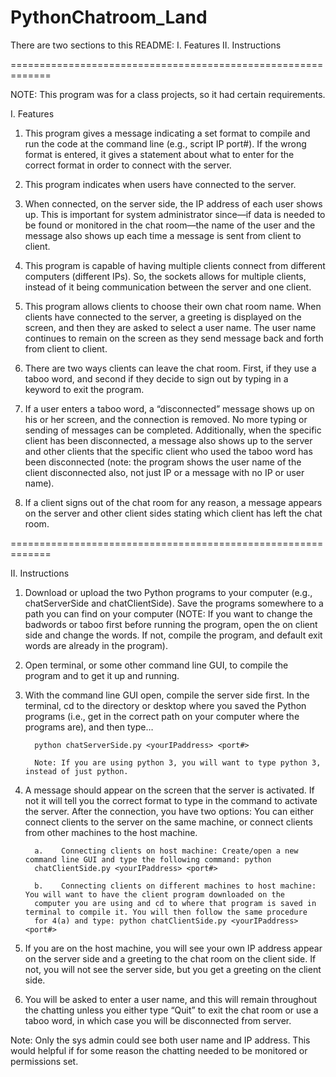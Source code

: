 # PythonChatroom_Land

There are two sections to this README: 
I. Features
II. Instructions

=============================================================

NOTE: This program was for a class projects, so it had certain requirements.

I. Features

1.	This program gives a message indicating a set format to compile and run the code at the command line (e.g., script IP port#). If the wrong format is entered, it gives a statement about what to enter for the correct format in order to connect with the server.  

2.	This program indicates when users have connected to the server.  

3.	When connected, on the server side, the IP address of each user shows up. This is important for system administrator since—if data is needed to be found or monitored in the chat room—the name of the user and the message also shows up each time a message is sent from client to client.

4.	This program is capable of having multiple clients connect from different computers (different IPs). So, the sockets allows for multiple clients, instead of it being communication between the server and one client.

5.	This program allows clients to choose their own chat room name. When clients have connected to the server, a greeting is displayed on the screen, and then they are asked to select a user name. The user name continues to remain on the screen as they send message back and forth from client to client. 

6.	There are two ways clients can leave the chat room. First, if they use a taboo word, and second if they decide to sign out by typing in a keyword to exit the program.

7.	If a user enters a taboo word, a “disconnected” message shows up on his or her screen, and the connection is removed. No more typing or sending of messages can be completed. Additionally, when the specific client has been disconnected, a message also shows up to the server and other clients that the specific client who used the taboo word has been disconnected (note: the program shows the user name of the client disconnected also, not just IP or a message with no IP or user name). 

8.	If a client signs out of the chat room for any reason, a message appears on the server and other client sides stating which client has left the chat room. 

=============================================================


II. Instructions

1.	Download or upload the two Python programs to your computer (e.g., chatServerSide and chatClientSide). Save the programs somewhere to a path you can find on your computer (NOTE: If you want to change the badwords or taboo first before running the program, open the on client side and change the words. If not, compile the program, and default exit words are already in the program).  

2.	Open terminal, or some other command line GUI, to compile the program and to get it up and running. 

3.	With the command line GUI open, compile the server side first. In the terminal, cd to the directory or desktop where you saved the Python programs (i.e., get in the correct path on your computer where the programs are), and then type… 

          python chatServerSide.py <yourIPaddress> <port#>   

          Note: If you are using python 3, you will want to type python 3, instead of just python. 

4.	A message should appear on the screen that the server is activated. If not it will tell you the correct format to type in the command to activate the server. After the connection, you have two options: You can either connect clients to the server on the same machine, or connect clients from other machines to the host machine. 
	
          a.	Connecting clients on host machine: Create/open a new command line GUI and type the following command: python     
          chatClientSide.py <yourIPaddress> <port#>
   
          b.	Connecting clients on different machines to host machine: You will want to have the client program downloaded on the 
          computer you are using and cd to where that program is saved in terminal to compile it. You will then follow the same procedure 
          for 4(a) and type: python chatClientSide.py <yourIPaddress> <port#>

5.	If you are on the host machine, you will see your own IP address appear on the server side and a greeting to the chat room on the client side. If not, you will not see the server side, but you get a greeting on the client side. 

6.	You will be asked to enter a user name, and this will remain throughout the chatting unless you either type “Quit” to exit the chat room or use a taboo word, in which case you will be disconnected from server.  

Note: Only the sys admin could see both user name and IP address. This would helpful if for some reason the chatting needed to be monitored or permissions set.  
